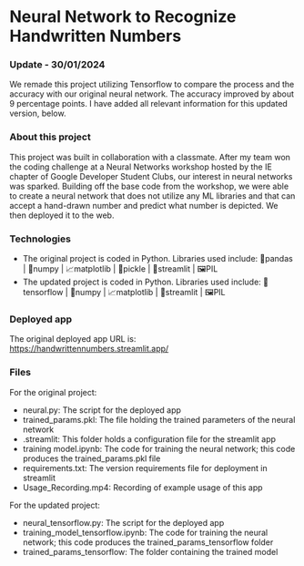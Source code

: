 # Neural Network to Recognize Handwritten Numbers

### Update - 30/01/2024
We remade this project utilizing Tensorflow to compare the process and the accuracy with our original neural network. The accuracy improved by about 9 percentage points. I have added all relevant information for this updated version, below.

### About this project
This project was built in collaboration with a classmate. After my team won the coding challenge at a Neural Networks workshop hosted by the IE chapter of Google Developer Student Clubs, our interest in neural networks was sparked. Building off the base code from the workshop, we were able to create a neural network that does not utilize any ML libraries and that can accept a hand-drawn number and predict what number is depicted. We then deployed it to the web. 

### Technologies 
- The original project is coded in Python. Libraries used include: 🐼pandas | 🧮numpy | 📈matplotlib | 🥒pickle | 🎨streamlit | 🖼️PIL
- The updated project is coded in Python. Libraries used include: 🤖tensorflow | 🧮numpy | 📈matplotlib | 🎨streamlit | 🖼️PIL

### Deployed app
The original deployed app URL is: https://handwrittennumbers.streamlit.app/

### Files
For the original project:
- neural.py: The script for the deployed app
- trained_params.pkl: The file holding the trained parameters of the neural network
- .streamlit: This folder holds a configuration file for the streamlit app
- training model.ipynb: The code for training the neural network; this code produces the trained_params.pkl file
- requirements.txt: The version requirements file for deployment in streamlit
- Usage_Recording.mp4: Recording of example usage of this app

For the updated project:
- neural_tensorflow.py: The script for the deployed app
- training_model_tensorflow.ipynb: The code for training the neural network; this code produces the trained_params_tensorflow folder
- trained_params_tensorflow: The folder containing the trained model

